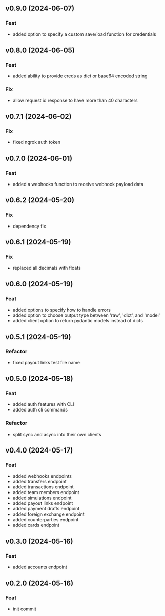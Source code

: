 ## v0.9.0 (2024-06-07)

### Feat

- added option to specify a custom save/load function for credentials

## v0.8.0 (2024-06-05)

### Feat

- added ability to provide creds as dict or base64 encoded string

### Fix

- allow request id response to have more than 40 characters

## v0.7.1 (2024-06-02)

### Fix

- fixed ngrok auth token

## v0.7.0 (2024-06-01)

### Feat

- added a webhooks function to receive webhook payload data

## v0.6.2 (2024-05-20)

### Fix

- dependency fix

## v0.6.1 (2024-05-19)

### Fix

- replaced all decimals with floats

## v0.6.0 (2024-05-19)

### Feat

- added options to specify how to handle errors
- added option to choose output type between 'raw', 'dict', and 'model'
- added client option to return pydantic models instead of dicts

## v0.5.1 (2024-05-19)

### Refactor

- fixed payout links test file name

## v0.5.0 (2024-05-18)

### Feat

- added auth features with CLI
- added auth cli commands

### Refactor

- split sync and async into their own clients

## v0.4.0 (2024-05-17)

### Feat

- added webhooks endpoints
- added transfers endpoint
- added transactions endpoint
- added team members endpoint
- added simulations endpoint
- added payout links endpoint
- added payment drafts endpoint
- added foreign exchange endpoint
- added counterparties endpoint
- added cards endpoint

## v0.3.0 (2024-05-16)

### Feat

- added accounts endpoint

## v0.2.0 (2024-05-16)

### Feat

- init commit
